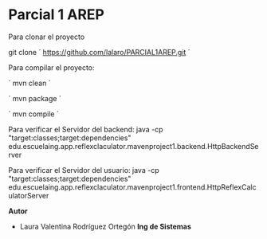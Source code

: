 # Parcial 1 AREP

Para clonar el proyecto 

git clone  ´ https://github.com/lalaro/PARCIAL1AREP.git ´


Para compilar el proyecto:

´ mvn clean ´

´ mvn package ´

´ mvn compile ´


Para verificar el Servidor del backend:
java -cp "target:classes;target:dependencies" edu.escuelaing.app.reflexclaculator.mavenproject1.backend.HttpBackendServer

Para verificar el Servidor del usuario:
java -cp "target:classes;target:dependencies" edu.escuelaing.app.reflexclaculator.mavenproject1.frontend.HttpReflexCalculatorServer

**Autor**
- Laura Valentina Rodríguez Ortegón **Ing de Sistemas**
